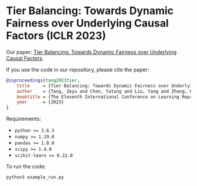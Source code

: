 # Tier Balancing: Towards Dynamic Fairness over Underlying Causal Factors (ICLR 2023)

Our paper: [Tier Balancing: Towards Dynamic Fairness over Underlying Causal Factors](https://openreview.net/pdf?id=SZdfz5k7cd1).

If you use the code in our repository, please cite the paper:

```bibtex
@inproceedings{tang2023tier,
    title     = {Tier Balancing: Towards Dynamic Fairness over Underlying Causal Factors},
    author    = {Tang, Zeyu and Chen, Yatong and Liu, Yang and Zhang, Kun},
    booktitle = {The Eleventh International Conference on Learning Representations},
    year      = {2023}
}
```

Requirements:

- `python >= 3.6.3`
- `numpy >= 1.19.0`
- `pandas >= 1.0.0`
- `scipy >= 1.4.0`
- `scikit-learn >= 0.22.0`

To run the code:

```python
python3 example_run.py
```
